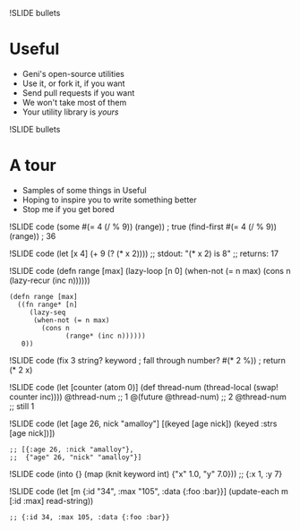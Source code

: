 !SLIDE bullets
# Useful

* Geni's open-source utilities
* Use it, or fork it, if you want
* Send pull requests if you want
* We won't take most of them
* Your utility library is *yours*

!SLIDE bullets
# A tour

* Samples of some things in Useful
* Hoping to inspire you to write something better
* Stop me if you get bored

!SLIDE code
    (some #(= 4 (/ % 9)) (range)) ; true
    (find-first #(= 4 (/ % 9)) (range)) ; 36

!SLIDE code
    (let [x 4]
      (+ 9 (? (* x 2))))
    ;; stdout: "(* x 2) is 8"
    ;; returns: 17

!SLIDE code
    (defn range [max]
      (lazy-loop [n 0]
        (when-not (= n max)
          (cons n
                (lazy-recur (inc n))))))

    (defn range [max]
      ((fn range* [n]
         (lazy-seq
          (when-not (= n max)
            (cons n
                  (range* (inc n))))))
       0))

!SLIDE code
    (fix 3
         string? keyword ; fall through
         number? #(* 2 %)) ; return (* 2 x)

!SLIDE code
    (let [counter (atom 0)]
      (def thread-num (thread-local
                       (swap! counter inc))))
    @thread-num ;; 1
    @(future @thread-num) ;; 2
    @thread-num ;; still 1

!SLIDE code
    (let [age 26, nick "amalloy"]
      [(keyed [age nick])
       (keyed :strs [age nick])])

    ;; [{:age 26, :nick "amalloy"},
    ;;  {"age" 26, "nick" "amalloy"}]

!SLIDE code
    (into {}
          (map (knit keyword int)
               {"x" 1.0, "y" 7.0}))
    ;; {:x 1, :y 7}

!SLIDE code
    (let [m {:id "34",
             :max "105",
             :data {:foo :bar}}]
      (update-each m [:id :max] read-string))

    ;; {:id 34, :max 105, :data {:foo :bar}}
